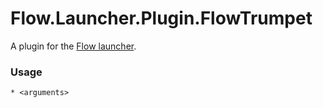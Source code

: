 Flow.Launcher.Plugin.FlowTrumpet
==================

A plugin for the [Flow launcher](https://github.com/Flow-Launcher/Flow.Launcher).

### Usage

    * <arguments>
